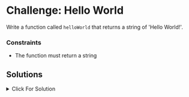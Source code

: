 # Challenge: Hello World

Write a function called `helloWorld` that returns a string of 'Hello World!'.

### Constraints

- The function must return a string

## Solutions

<details>
  <summary>Click For Solution</summary>

```JS
function printHelloWorld() {
  return 'Hello World!';
}
```

### Test Cases

run `npm test`

```JS
test("Returning 'Hello, World!' as a string", () => {
  const result = helloWorld();
  expect(result).toBe('Hello World!');
});
```
